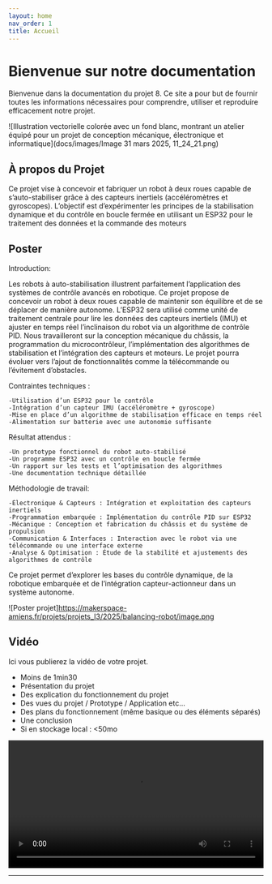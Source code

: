 ```yaml
---
layout: home
nav_order: 1
title: Accueil
---
```


# Bienvenue sur notre documentation

Bienvenue dans la documentation du projet 8. Ce site a pour but de fournir toutes les informations nécessaires pour comprendre, utiliser et reproduire efficacement notre projet.

![Illustration vectorielle colorée avec un fond blanc, montrant un atelier équipé pour un projet de conception mécanique, électronique et informatique](docs/images/Image 31 mars 2025, 11_24_21.png)

## À propos du Projet
Ce projet vise à concevoir et fabriquer un robot à deux roues capable de s’auto-stabiliser grâce à des capteurs inertiels (accéléromètres et gyroscopes). L’objectif est d’expérimenter les principes de la stabilisation dynamique et du contrôle en boucle fermée en utilisant un ESP32 pour le traitement des données et la commande des moteurs

## Poster
Introduction:

Les robots à auto-stabilisation illustrent parfaitement l’application des systèmes de contrôle avancés en robotique. Ce projet propose de concevoir un robot à deux roues capable de maintenir son équilibre et de se déplacer de manière autonome. L’ESP32 sera utilisé comme unité de traitement centrale pour lire les données des capteurs inertiels (IMU) et ajuster en temps réel l’inclinaison du robot via un algorithme de contrôle PID.
Nous travailleront sur la conception mécanique du châssis, la programmation du microcontrôleur, l’implémentation des algorithmes de stabilisation et l’intégration des capteurs et moteurs. Le projet pourra évoluer vers l’ajout de fonctionnalités comme la télécommande ou l’évitement d’obstacles.
    
Contraintes techniques :

    -Utilisation d’un ESP32 pour le contrôle
    -Intégration d’un capteur IMU (accéléromètre + gyroscope)
    -Mise en place d’un algorithme de stabilisation efficace en temps réel
    -Alimentation sur batterie avec une autonomie suffisante
    
Résultat attendus :

    -Un prototype fonctionnel du robot auto-stabilisé
    -Un programme ESP32 avec un contrôle en boucle fermée
    -Un rapport sur les tests et l’optimisation des algorithmes
    -Une documentation technique détaillée
    
Méthodologie de travail:

    -Électronique & Capteurs : Intégration et exploitation des capteurs inertiels
    -Programmation embarquée : Implémentation du contrôle PID sur ESP32
    -Mécanique : Conception et fabrication du châssis et du système de propulsion
    -Communication & Interfaces : Interaction avec le robot via une télécommande ou une interface externe
    -Analyse & Optimisation : Étude de la stabilité et ajustements des algorithmes de contrôle
Ce projet permet d’explorer les bases du contrôle dynamique, de la robotique embarquée et de l’intégration capteur-actionneur dans un système autonome.



![Poster projet]https://makerspace-amiens.fr/projets/projets_I3/2025/balancing-robot/image.png

## Vidéo

Ici vous publierez la vidéo de votre projet. 
- Moins de 1min30
- Présentation du projet 
- Des explication du fonctionnement du projet
- Des vues du projet / Prototype / Application etc... 
- Des plans du fonctionnement (même basique ou des éléments séparés)
- Une conclusion
- Si en stockage local : <50mo

<video src="images/intro_amiens.mp4" controls title="Title"  style="width: 100%;"></video>

---
